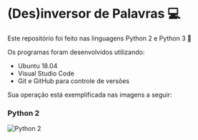 # (Des)inversor de Palavras :computer:



Este repositório foi feito nas linguagens Python 2 e Python 3 :snake:    

Os programas foram desenvolvidos utilizando:  

* Ubuntu 18.04
* Visual Studio Code
* Git e GitHub para controle de versões



Sua operação está exemplificada nas imagens a seguir:  



### Python 2



![Python 2](https://github.com/romfe/sol_letras/imagens/op_python2.png?raw=true)

